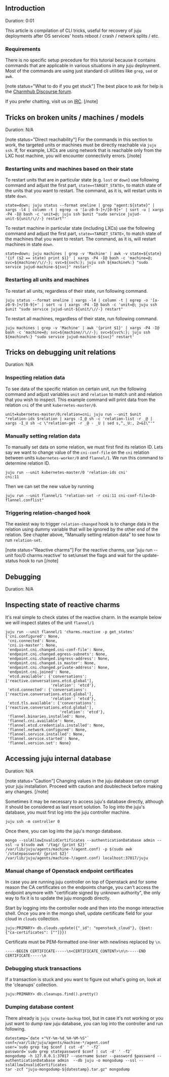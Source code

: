 [comment]: <> (Juju Tricks)

## Introduction

Duration: 0:01

This article is compilation of CLI tricks, useful for recovery of juju deployments after OS services' hosts reboot / crash / network splits / etc.

### Requirements

There is no specific setup precedure for this tutorial because it contains commands that are applicable in various situations in any juju deployment. Most of the commands are using just standard cli utilities like `grep`, `sed` or `awk`.

[note status="What to do if you get stuck"]
The best place to ask for help is the [Charmhub Discourse forum](https://discourse.charmhub.io/).

If you prefer chatting, visit us on [IRC](https://webchat.freenode.net/#juju).
[/note]

## Tricks on broken units / machines / models

Duration: N/A

[note status="Direct reachability"]
For the commands in this section to work, the targeted units or machines must be directly reachable via `juju ssh`. If, for example, LXCs are using network that is reachable only from the LXC host machine, you will encounter connectivity errors.
[/note]

### Restarting units and machines based on their state

To restart units that are in particular state (e.g. `lost` or `down`) use following command and adjust the first part, `state=<TARGET_STATE>`, to match state of the units that you want to restart. The command, as it is, will restart units in state `down`.

```console
state=down; juju status --format oneline | grep "agent:${state}" | xargs -l4 | column -t | egrep -o '[a-z0-9-]+/[0-9]+' | sort -u | xargs -P4 -I@ bash -c 'unit=@; juju ssh $unit "sudo service jujud-unit-${unit/\//-} restart"'
```

To restart machine in particular state (including LXCs) use the following command and adjust the first part, `state=<TARGET_STATE>`, to match state of the machines that you want to restart. The command, as it is, will restart machines in state `down`.

```console
state=down; juju machines | grep -v 'Machine' | awk -v state=${state} '{if ($2 == state) print $1}' | xargs -P4 -I@ bash -c 'machine=@; svc=${machine//\//-}; svc=${svc%:}; juju ssh ${machine%:} "sudo service jujud-machine-${svc}" restart'
```

### Restarting all units and machines

To restart all units, regardless of their state, run following command.

```console
juju status --format oneline | xargs -l4 | column -t | egrep -o '[a-z0-9-]+/[0-9]+' | sort -u | xargs -P4 -I@ bash -c 'unit=@; juju ssh $unit "sudo service jujud-unit-${unit/\//-} restart"
```

To restart all machines, regardless of their state, run following command.

```console
juju machines | grep -v 'Machine' | awk '{print $1}' | xargs -P4 -I@ bash -c 'machine=@; svc=${machine//\//-}; svc=${svc%:}; juju ssh ${machine%:} "sudo service jujud-machine-${svc}" restart'
```

## Tricks on debugging unit relations

Duration: N/A

### Inspecting relation data

To see data of the specific relation on certain unit, run the following command and adjust variables `unit` and `relation`  to match unit and relation that you wish to inspect. This example command will print data from the relation `cni` of the unit `kubernetes-master/0`.

```console
unit=kubernetes-master/0;relation=cni; juju run --unit $unit "relation-ids $relation | xargs -I_@ sh -c 'relation-list -r _@ | xargs -I_U sh -c \"relation-get -r _@ - _U | sed s,^,_U:, 2>&1\"'"
```

### Manually setting relation data

To manually set data on some relation, we must first find its relation ID. Lets say we want to change value of the `cni-conf-file` on the `cni` relation between units `kubernetes-worker/0` and `flannel/1`. We run this command to determine relation ID.

```console
juju run --unit kubernetes-master/0 'relation-ids cni'
cni:11
```

Then we can set the new value by running

```console
juju run --unit flannel/1 "relation-set -r cni:11 cni-conf-file=10-flannel.conflist"
```

### Triggering relation-changed hook

The easiest way to trigger `relation-changed` hook is to change data in the relation using dummy variable that will be ignored by the other end of the relation. See chapter above, "Manually setting relation data" to see how to run `relation-set`.

[note status="Reactive charms"]
For the reactive charms, use 'juju run --unit foo/0 charms.reactive' to set/unset the flags and wait for the update-status hook to run
[/note]

## Debugging

Duration: N/A

## Inspecting state of reactive charms

It's real simple to check states of the reactive charm. In the example below we will inspect states of the unit `flannel/1`

```console
juju run --unit flannel/1 'charms.reactive -p get_states'
{'cni.configured': None,
 'cni.connected': None,
 'cni.is-master': None,
 'endpoint.cni.changed.cni-conf-file': None,
 'endpoint.cni.changed.egress-subnets': None,
 'endpoint.cni.changed.ingress-address': None,
 'endpoint.cni.changed.is_master': None,
 'endpoint.cni.changed.private-address': None,
 'endpoint.cni.joined': None,
 'etcd.available': {'conversations': ['reactive.conversations.etcd.global'],
                    'relation': 'etcd'},
 'etcd.connected': {'conversations': ['reactive.conversations.etcd.global'],
                    'relation': 'etcd'},
 'etcd.tls.available': {'conversations': ['reactive.conversations.etcd.global'],
                        'relation': 'etcd'},
 'flannel.binaries.installed': None,
 'flannel.cni.available': None,
 'flannel.etcd.credentials.installed': None,
 'flannel.network.configured': None,
 'flannel.service.installed': None,
 'flannel.service.started': None,
 'flannel.version.set': None}
```

## Accessing juju internal database

Duration: N/A

[note status="Caution"]
Changing values in the juju database can corrupt your juju installation. Proceed with caution and doublecheck before making any changes.
[/note]

Sometimes it may be necessary to access juju's database directly, although it should be considered as last resort solution. To log into the juju's database, you must first log into the juju controller machine.

```console
juju ssh -m controller 0
```

Once there, you can log into the juju's mongo database.

```console
mongo --sslAllowInvalidCertificates --authenticationDatabase admin --ssl -u $(sudo awk '/tag/ {print $2}' /var/lib/juju/agents/machine-?/agent.conf) -p $(sudo awk '/statepassword/ {print $2}' /var/lib/juju/agents/machine-?/agent.conf) localhost:37017/juju
```

### Manual change of Openstack endpoint certificates

In case you are running juju controller on top of Openstack and for some reason the CA certificates on the endpoints change, you can't access the endpoint anymore with "certificate signed by unknown authority", the only way to fix it is to update the juju mongodb directly.

Start by logging into the controller node and then into the mongo interactive shell. Once you are in the mongo shell, update certificate field for your cloud in `clouds` collection.

```console
juju:PRIMARY> db.clouds.update({"_id": "openstack_cloud"}, {$set: {"ca-certificates": [""]}})
```

Certificate must be PEM-formatted one-liner with newlines replaced by `\n`.

`-----BEGIN CERTIFICATE-----\n<CERTIFICATE_CONTENT>\n\n-----END CERTIFICATE-----\n`

### Debugging stuck transactions

If a transaction is stuck and you want to figure out what's going on, look at the 'cleanups' collection.

```console
juju:PRIMARY> db.cleanups.find().pretty()
```

### Dumping database content

There already is `juju create-backup` tool, but in case it's not working or you just want to dump raw juju  database, you can log into the controller and run following.

```console
datestamp=`date +"%Y-%m-%d_%H-%M-%S"`
conf=/var/lib/juju/agents/machine-*/agent.conf
user=`sudo grep tag $conf | cut -d' ' -f2`
password=`sudo grep statepassword $conf | cut -d' ' -f2`
mongodump -h 127.0.0.1:37017 --username $user --password $password --authenticationDatabase admin  --db juju -o mongodump --ssl --sslAllowInvalidCertificates
tar -zcf "juju-mongodump-${datestamp}.tar.gz" mongodump
```
